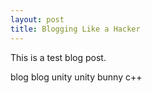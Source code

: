 ```yaml
---
layout: post
title: Blogging Like a Hacker
---
```



This is a test blog post.

blog blog
unity unity
bunny c++
